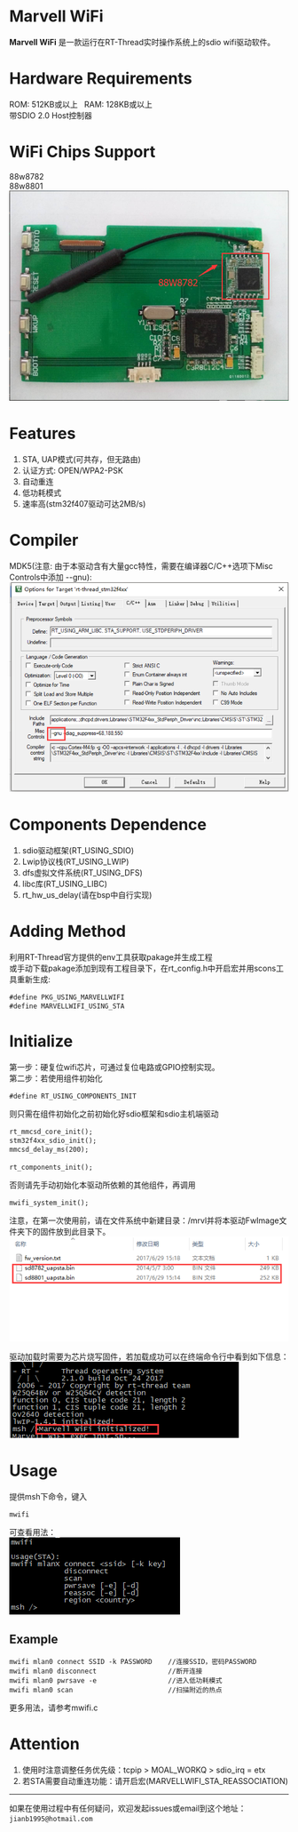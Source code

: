 # Marvell WiFi
**Marvell WiFi** 是一款运行在RT-Thread实时操作系统上的sdio wifi驱动软件。

# Hardware Requirements
ROM: 512KB或以上  
RAM: 128KB或以上  
带SDIO 2.0 Host控制器  

# WiFi Chips Support
88w8782  
88w8801  
![88w8782.png][1]

# Features
1. STA, UAP模式(可共存，但无路由)
2. 认证方式: OPEN/WPA2-PSK
3. 自动重连
4. 低功耗模式
5. 速率高(stm32f407驱动可达2MB/s)

# Compiler
MDK5(注意: 由于本驱动含有大量gcc特性，需要在编译器C/C++选项下Misc Controls中添加 --gnu):  
![mdk5(--gnu).png][2]

# Components Dependence
1. sdio驱动框架(RT_USING_SDIO)
2. Lwip协议栈(RT_USING_LWIP)
3. dfs虚拟文件系统(RT_USING_DFS)
4. libc库(RT_USING_LIBC)     
5. rt_hw_us_delay(请在bsp中自行实现)

# Adding Method
利用RT-Thread官方提供的env工具获取pakage并生成工程  
或手动下载pakage添加到现有工程目录下，在rt_config.h中开启宏并用scons工具重新生成:

    #define PKG_USING_MARVELLWIFI
    #define MARVELLWIFI_USING_STA

# Initialize
第一步：硬复位wifi芯片，可通过复位电路或GPIO控制实现。  
第二步：若使用组件初始化

    #define RT_USING_COMPONENTS_INIT

则只需在组件初始化之前初始化好sdio框架和sdio主机端驱动

    rt_mmcsd_core_init();
    stm32f4xx_sdio_init();
    mmcsd_delay_ms(200);

    rt_components_init();

否则请先手动初始化本驱动所依赖的其他组件，再调用

    mwifi_system_init();

注意，在第一次使用前，请在文件系统中新建目录：/mrvl并将本驱动FwImage文件夹下的固件放到此目录下。
![firmware.png][3]

驱动加载时需要为芯片烧写固件，若加载成功可以在终端命令行中看到如下信息：
![initialize.png][4]

# Usage
提供msh下命令，键入

    mwifi

可查看用法：  
![usage.png][5]

## Example

    mwifi mlan0 connect SSID -k PASSWORD    //连接SSID，密码PASSWORD
    mwifi mlan0 disconnect                  //断开连接
    mwifi mlan0 pwrsave -e                  //进入低功耗模式
    mwifi mlan0 scan                        //扫描附近的热点

更多用法，请参考mwifi.c

# Attention
1. 使用时注意调整任务优先级：tcpip > MOAL_WORKQ > sdio_irq = etx
2. 若STA需要自动重连功能：请开启宏(MARVELLWIFI_STA_REASSOCIATION)

***

如果在使用过程中有任何疑问，欢迎发起issues或email到这个地址：`jianb1995@hotmail.com`


  [1]: image/88w8782.png "88w8782.png"
  [2]: image/mdk5(--gnu).png "mdk5(--gnu).png"
  [3]: image/firmware.png "firmware.png"
  [4]: image/initialize.png "initialize.png"
  [5]: image/usage.png "usage.png"
